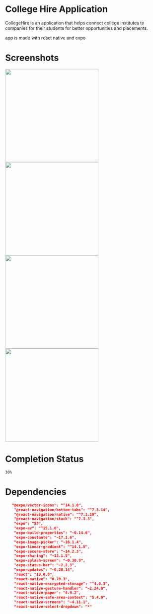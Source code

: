 # College Hire Application

CollegeHire is an application that helps connect college institutes to companies for their students for better opportunities and placements.

app is made with react native and expo
# Screenshots
<img src="https://github.com/user-attachments/assets/542aaa16-54c4-4ada-88d8-784e625ab2bc" width="300" />
<img src="https://github.com/user-attachments/assets/f7caa1e0-0335-45d6-98ed-d8b6d3e1ed87" width="300" />
<img src="https://github.com/user-attachments/assets/007ee502-bcda-4764-9c02-2c6d8a5b86b8" width="300" />
<img src="https://github.com/user-attachments/assets/1cde180c-01df-4046-80df-82de8e1839cc" width="300" />


# Completion Status
`30%`

# Dependencies 
```json 
   "@expo/vector-icons": "^14.1.0",
    "@react-navigation/bottom-tabs": "^7.3.14",
    "@react-navigation/native": "^7.1.10",
    "@react-navigation/stack": "^7.3.3",
    "expo": "53",
    "expo-av": "^15.1.6",
    "expo-build-properties": "~0.14.6",
    "expo-constants": "~17.1.6",
    "expo-image-picker": "~16.1.4",
    "expo-linear-gradient": "^14.1.5",
    "expo-secure-store": "~14.2.3",
    "expo-sharing": "~13.1.5",
    "expo-splash-screen": "~0.30.9",
    "expo-status-bar": "~2.2.3",
    "expo-updates": "~0.28.14",
    "react": "19.0.0",
    "react-native": "0.79.3",
    "react-native-encrypted-storage": "^4.0.3",
    "react-native-gesture-handler": "~2.24.0",
    "react-native-paper": "4.9.2",
    "react-native-safe-area-context": "5.4.0",
    "react-native-screens": "~4.11.1",
    "react-native-select-dropdown": "*"
```

    




